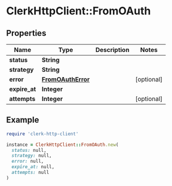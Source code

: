 # ClerkHttpClient::FromOAuth

## Properties

| Name | Type | Description | Notes |
| ---- | ---- | ----------- | ----- |
| **status** | **String** |  |  |
| **strategy** | **String** |  |  |
| **error** | [**FromOAuthError**](FromOAuthError.md) |  | [optional] |
| **expire_at** | **Integer** |  |  |
| **attempts** | **Integer** |  | [optional] |

## Example

```ruby
require 'clerk-http-client'

instance = ClerkHttpClient::FromOAuth.new(
  status: null,
  strategy: null,
  error: null,
  expire_at: null,
  attempts: null
)
```

